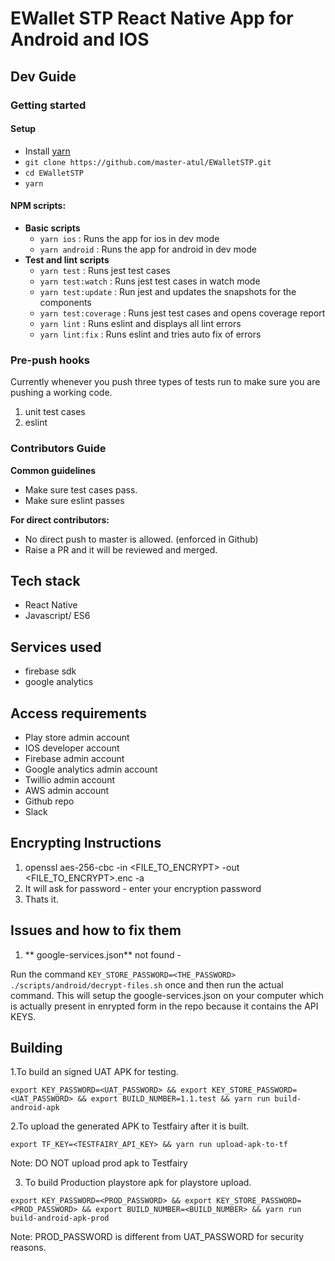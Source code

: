 # EWallet STP React Native App for Android and IOS

## Dev Guide
### Getting started
#### Setup
- Install [yarn](https://yarnpkg.com/en/docs/install)
- `git clone https://github.com/master-atul/EWalletSTP.git`
- `cd EWalletSTP`
- `yarn`


#### NPM scripts:
- **Basic scripts**
  - `yarn ios` : Runs the app for ios in dev mode
  - `yarn android` : Runs the app for android in dev mode
- **Test and lint scripts**
  - `yarn test` : Runs jest test cases
  - `yarn test:watch` : Runs jest test cases in watch mode
  - `yarn test:update` : Run jest and updates the snapshots for the components
  - `yarn test:coverage` : Runs jest test cases and opens coverage report
  - `yarn lint` : Runs eslint and displays all lint errors
  - `yarn lint:fix` : Runs eslint and tries auto fix of errors

### Pre-push hooks
Currently whenever you push three types of tests run to make sure you are pushing a working code.
1. unit test cases
2. eslint


### Contributors Guide
**Common guidelines**
- Make sure test cases pass.
- Make sure eslint passes

**For direct contributors:**
 - No direct push to master is allowed. (enforced in Github)
 - Raise a PR and it will be reviewed and merged.


 ## Tech stack

- React Native
- Javascript/ ES6

## Services used

- firebase sdk
- google analytics

## Access requirements
- Play store admin account
- IOS developer account
- Firebase admin account
- Google analytics admin account
- Twillio admin account
- AWS admin account
- Github repo
- Slack

## Encrypting Instructions

1. openssl aes-256-cbc -in <FILE_TO_ENCRYPT> -out <FILE_TO_ENCRYPT>.enc -a
2. It will ask for password - enter your encryption password
3. Thats it.


## Issues and how to fix them

1. ** google-services.json** not found -

Run the command `KEY_STORE_PASSWORD=<THE_PASSWORD> ./scripts/android/decrypt-files.sh` once
and then run the actual command. This will setup the google-services.json on your computer which is actually present in enrypted form in the repo because it contains the API KEYS.



## Building

1.To build an signed UAT APK for testing.

`export KEY_PASSWORD=<UAT_PASSWORD> && export KEY_STORE_PASSWORD=<UAT_PASSWORD> && export BUILD_NUMBER=1.1.test && yarn run build-android-apk`


2.To upload the generated APK to Testfairy after it is built.

`export TF_KEY=<TESTFAIRY_API_KEY> && yarn run upload-apk-to-tf`

Note: DO NOT upload prod apk to Testfairy

3. To build Production playstore apk for playstore upload.

`export KEY_PASSWORD=<PROD_PASSWORD> && export KEY_STORE_PASSWORD=<PROD_PASSWORD> && export BUILD_NUMBER=<BUILD_NUMBER> && yarn run build-android-apk-prod`

Note: PROD_PASSWORD is different from UAT_PASSWORD for security reasons.
